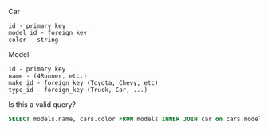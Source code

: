 Car
```
id - primary key
model_id - foreign_key
color - string
```
Model
```
id - primary key
name - (4Runner, etc.)
make_id - foreign_key (Toyota, Chevy, etc)
type_id - foreign_key (Truck, Car, ...)
```
Is this a valid query?
```sql
SELECT models.name, cars.color FROM models INNER JOIN car on cars.model_id = models.id GROUP BY models.id
```
